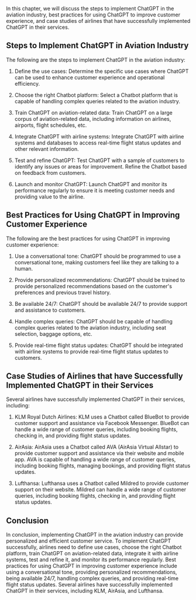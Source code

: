 
In this chapter, we will discuss the steps to implement ChatGPT in the aviation industry, best practices for using ChatGPT to improve customer experience, and case studies of airlines that have successfully implemented ChatGPT in their services.

Steps to Implement ChatGPT in Aviation Industry
-----------------------------------------------

The following are the steps to implement ChatGPT in the aviation industry:

1. Define the use cases: Determine the specific use cases where ChatGPT can be used to enhance customer experience and operational efficiency.

2. Choose the right Chatbot platform: Select a Chatbot platform that is capable of handling complex queries related to the aviation industry.

3. Train ChatGPT on aviation-related data: Train ChatGPT on a large corpus of aviation-related data, including information on airlines, airports, flight schedules, etc.

4. Integrate ChatGPT with airline systems: Integrate ChatGPT with airline systems and databases to access real-time flight status updates and other relevant information.

5. Test and refine ChatGPT: Test ChatGPT with a sample of customers to identify any issues or areas for improvement. Refine the Chatbot based on feedback from customers.

6. Launch and monitor ChatGPT: Launch ChatGPT and monitor its performance regularly to ensure it is meeting customer needs and providing value to the airline.

Best Practices for Using ChatGPT in Improving Customer Experience
-----------------------------------------------------------------

The following are the best practices for using ChatGPT in improving customer experience:

1. Use a conversational tone: ChatGPT should be programmed to use a conversational tone, making customers feel like they are talking to a human.

2. Provide personalized recommendations: ChatGPT should be trained to provide personalized recommendations based on the customer's preferences and previous travel history.

3. Be available 24/7: ChatGPT should be available 24/7 to provide support and assistance to customers.

4. Handle complex queries: ChatGPT should be capable of handling complex queries related to the aviation industry, including seat selection, baggage options, etc.

5. Provide real-time flight status updates: ChatGPT should be integrated with airline systems to provide real-time flight status updates to customers.

Case Studies of Airlines that have Successfully Implemented ChatGPT in their Services
-------------------------------------------------------------------------------------

Several airlines have successfully implemented ChatGPT in their services, including:

1. KLM Royal Dutch Airlines: KLM uses a Chatbot called BlueBot to provide customer support and assistance via Facebook Messenger. BlueBot can handle a wide range of customer queries, including booking flights, checking in, and providing flight status updates.

2. AirAsia: AirAsia uses a Chatbot called AVA (AirAsia Virtual Allstar) to provide customer support and assistance via their website and mobile app. AVA is capable of handling a wide range of customer queries, including booking flights, managing bookings, and providing flight status updates.

3. Lufthansa: Lufthansa uses a Chatbot called Mildred to provide customer support on their website. Mildred can handle a wide range of customer queries, including booking flights, checking in, and providing flight status updates.

Conclusion
----------

In conclusion, implementing ChatGPT in the aviation industry can provide personalized and efficient customer service. To implement ChatGPT successfully, airlines need to define use cases, choose the right Chatbot platform, train ChatGPT on aviation-related data, integrate it with airline systems, test and refine it, and monitor its performance regularly. Best practices for using ChatGPT in improving customer experience include using a conversational tone, providing personalized recommendations, being available 24/7, handling complex queries, and providing real-time flight status updates. Several airlines have successfully implemented ChatGPT in their services, including KLM, AirAsia, and Lufthansa.
